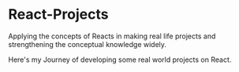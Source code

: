 # React-Projects
Applying the concepts of Reacts in making real life projects and strengthening the conceptual knowledge widely.

Here's my Journey of developing some real world projects on React.

